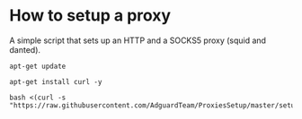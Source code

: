 # How to setup a proxy

A simple script that sets up an HTTP and a SOCKS5 proxy (squid and danted).

```
apt-get update
```

```
apt-get install curl -y
```

```
bash <(curl -s "https://raw.githubusercontent.com/AdguardTeam/ProxiesSetup/master/setup.sh")
```
